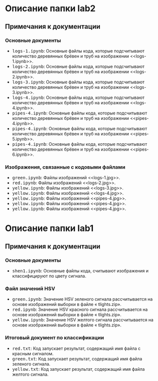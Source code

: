 # Описание папки lab2

## Примечания к документации

### Основные документы
- <span style="font-size: 1.2em;">`logs-1.ipynb`</span>: Основные файлы кода, которые подсчитывают количество деревянных брёвен и труб на изображении <<logs-1.ipynb>>.
- <span style="font-size: 1.2em;">`logs-2.ipynb`</span>: Основные файлы кода, которые подсчитывают количество деревянных брёвен и труб на изображении <<logs-2.ipynb>>.
- <span style="font-size: 1.2em;">`logs-3.ipynb`</span>: Основные файлы кода, которые подсчитывают количество деревянных брёвен и труб на изображении <<logs-3.ipynb>>.
- <span style="font-size: 1.2em;">`logs-4.ipynb`</span>: Основные файлы кода, которые подсчитывают количество деревянных брёвен и труб на изображении <<logs-4.ipynb>>.
- <span style="font-size: 1.2em;">`pipes-4.ipynb`</span>: Основные файлы кода, которые подсчитывают количество деревянных брёвен и труб на изображении <<pipes-4.ipynb>>.
- <span style="font-size: 1.2em;">`pipes-4.ipynb`</span>: Основные файлы кода, которые подсчитывают количество деревянных брёвен и труб на изображении <<pipes-5.ipynb>>.
- <span style="font-size: 1.2em;">`pipes-4.ipynb`</span>: Основные файлы кода, которые подсчитывают количество деревянных брёвен и труб на изображении <<pipes-6.ipynb>>.

### Изображения, связанные с кодовыми файлами
- <span style="font-size: 1.2em;">`green.ipynb`</span>: Файлы изображений <<logs-1.jpg>>.
- <span style="font-size: 1.2em;">`red.ipynb`</span>: Файлы изображений <<logs-2.jpg>>.
- <span style="font-size: 1.2em;">`yellow.ipynb`</span>:  Файлы изображений <<logs-3.jpg>>.
- <span style="font-size: 1.2em;">`yellow.ipynb`</span>:  Файлы изображений <<logs-4.jpg>>.
- <span style="font-size: 1.2em;">`yellow.ipynb`</span>:  Файлы изображений <<pipes-4.jpg>>.
- <span style="font-size: 1.2em;">`yellow.ipynb`</span>:  Файлы изображений <<pipes-4.jpg>>.
- <span style="font-size: 1.2em;">`yellow.ipynb`</span>:  Файлы изображений <<pipes-4.jpg>>.

# Описание папки lab1

## Примечания к документации

### Основные документы
- <span style="font-size: 1.2em;">`shen1.ipynb`</span>: Основные файлы кода, считывают изображения и классифицируют по цвету сигнала.

### Файл значений HSV
- <span style="font-size: 1.2em;">`green.ipynb`</span>: Значение HSV зеленого сигнала рассчитывается на основе изображений выборки в файле « tlights.zip».
- <span style="font-size: 1.2em;">`red.ipynb`</span>: Значение HSV красного сигнала рассчитывается на основе изображений выборки в файле « tlights.zip».
- <span style="font-size: 1.2em;">`yellow.ipynb`</span>: Значение HSV желтого сигнала рассчитывается на основе изображений выборки в файле « tlights.zip».

### Итоговый документ по классификации
- <span style="font-size: 1.2em;">`red.txt`</span>: Код запускает результат, содержащий имя файла с красным сигналом.
- <span style="font-size: 1.2em;">`green.txt`</span>: Код запускает результат, содержащий имя файла зеленого сигнала.
- <span style="font-size: 1.2em;">`yellow.txt`</span>: Код запускает результат, содержащий имя файла желтого сигнала.

